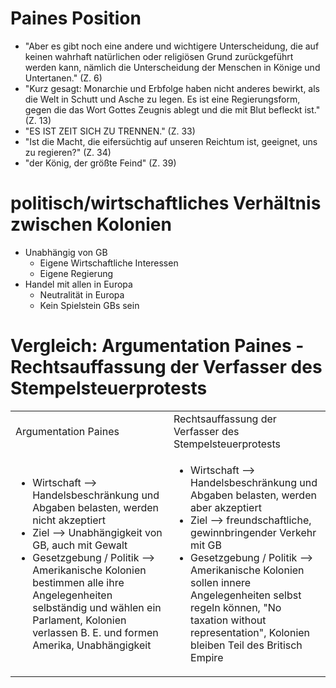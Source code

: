 # Paines Position
+ "Aber es gibt noch eine andere und wichtigere Unterscheidung, die auf keinen wahrhaft natürlichen oder religiösen Grund zurückgeführt werden kann, nämlich die Unterscheidung der Menschen in Könige und Untertanen." (Z. 6)
+ "Kurz gesagt: Monarchie und Erbfolge haben nicht anderes bewirkt, als die Welt in Schutt und Asche zu legen. Es ist eine Regierungsform, gegen die das Wort Gottes Zeugnis ablegt und die mit Blut befleckt ist." (Z. 13)
+ "ES IST ZEIT SICH ZU TRENNEN." (Z. 33)
+ "Ist die Macht, die eifersüchtig auf unseren Reichtum ist, geeignet, uns zu regieren?" (Z. 34)
+ "der König, der größte Feind" (Z. 39)
# politisch/wirtschaftliches Verhältnis zwischen Kolonien
+ Unabhängig von GB
	+ Eigene Wirtschaftliche Interessen
	+ Eigene Regierung
+ Handel mit allen in Europa
	+ Neutralität in Europa
	+ Kein Spielstein GBs sein
# Vergleich: Argumentation Paines - Rechtsauffassung der Verfasser des Stempelsteuerprotests
<table>
	<tr>
		<td>
			Argumentation Paines
		</td>
		<td>
			Rechtsauffassung der Verfasser des Stempelsteuerprotests
		</td>
	</tr>
	<tr>
		<td>
			<ul>
				<li> Wirtschaft --> Handelsbeschränkung und Abgaben belasten, werden nicht akzeptiert</li>
				<li> Ziel --> Unabhängigkeit von GB, auch mit Gewalt </li>
				<li> Gesetzgebung / Politik --> Amerikanische Kolonien bestimmen alle ihre Angelegenheiten selbständig und wählen ein Parlament, Kolonien verlassen B. E. und formen Amerika, Unabhängigkeit</li>
			</ul>
		</td>
		<td>
			<ul>
				<li> Wirtschaft --> Handelsbeschränkung und Abgaben belasten, werden aber akzeptiert</li>
				<li> Ziel --> freundschaftliche, gewinnbringender Verkehr mit GB </li>
				<li> Gesetzgebung / Politik --> Amerikanische Kolonien sollen innere Angelegenheiten selbst regeln können, "No taxation without representation", Kolonien bleiben Teil des Britisch Empire</li>
			</ul>
		</td>
	</tr>
</table>
